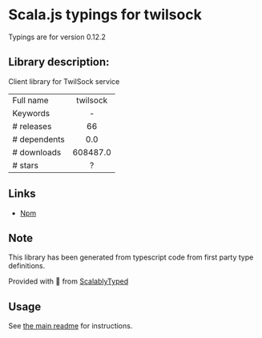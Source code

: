 
# Scala.js typings for twilsock

Typings are for version 0.12.2

## Library description:
Client library for TwilSock service

|                    |                 |
| ------------------ | :-------------: |
| Full name          | twilsock |
| Keywords           | - |
| # releases         | 66 |
| # dependents       | 0.0 |
| # downloads        | 608487.0 |
| # stars            | ? |

## Links
- [Npm](https://www.npmjs.com/package/twilsock)
    


## Note
This library has been generated from typescript code from first party type definitions.

Provided with :purple_heart: from [ScalablyTyped](https://github.com/oyvindberg/ScalablyTyped)

## Usage
See [the main readme](../../readme.md) for instructions.


